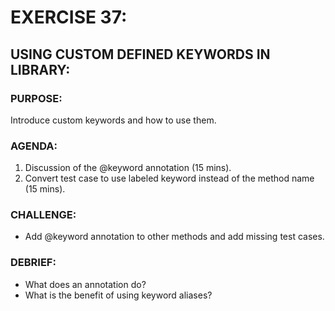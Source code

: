 # EXERCISE 37:
## USING CUSTOM DEFINED KEYWORDS IN LIBRARY:
### PURPOSE:
Introduce custom keywords and how to use them.

### AGENDA:
1. Discussion of the @keyword annotation (15 mins).
2. Convert test case to use labeled keyword instead of the method name (15 mins).

### CHALLENGE:
- Add @keyword annotation to other methods and add missing test cases.

### DEBRIEF:
- What does an annotation do?
- What is the benefit of using keyword aliases?
